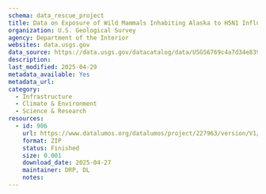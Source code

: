 ```yaml
---
schema: data_rescue_project 
title: Data on Exposure of Wild Mammals Inhabiting Alaska to H5N1 Influenza A Viruses
organization: U.S. Geological Survey
agency: Department of the Interior
websites: data.usgs.gov
data_source: https://data.usgs.gov/datacatalog/data/USGS6769c4a7d34e8399fbb80311
description: 
last_modified: 2025-04-29
metadata_available: Yes
metadata_url: 
category:
  - Infrastructure 
  - Climate & Environment 
  - Science & Research 
resources:
  - id: 906
    url: https://www.datalumos.org/datalumos/project/227963/version/V1/view
    format: ZIP
    status: Finished
    size: 0.001
    download_date: 2025-04-27
    maintainer: DRP, DL
    notes: 
---
```

